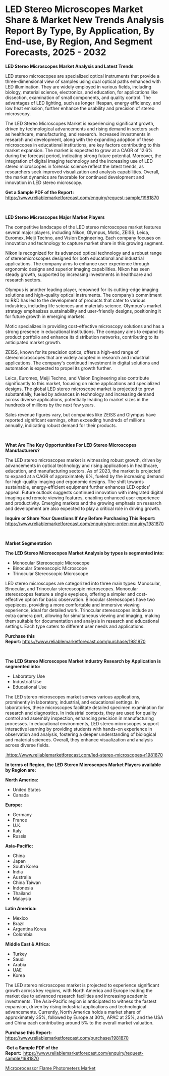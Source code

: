 <p><h1>LED Stereo Microscopes Market Share & Market New Trends Analysis Report By Type, By Application, By End-use, By Region, And Segment Forecasts, 2025 - 2032</h1></p><p><strong>LED Stereo Microscopes Market Analysis and Latest Trends</strong></p>
<p><p>LED stereo microscopes are specialized optical instruments that provide a three-dimensional view of samples using dual optical paths enhanced with LED illumination. They are widely employed in various fields, including biology, material science, electronics, and education, for applications like dissection, examination of small components, and quality control. The advantages of LED lighting, such as longer lifespan, energy efficiency, and low heat emission, further enhance the usability and precision of stereo microscopy.</p><p>The LED Stereo Microscopes Market is experiencing significant growth, driven by technological advancements and rising demand in sectors such as healthcare, manufacturing, and research. Increased investments in research and development, along with the expanding adoption of these microscopes in educational institutions, are key factors contributing to this market expansion. The market is expected to grow at a CAGR of 12.6% during the forecast period, indicating strong future potential. Moreover, the integration of digital imaging technology and the increasing use of LED stereo microscopes in forensic science reflect the latest trends, as researchers seek improved visualization and analysis capabilities. Overall, the market dynamics are favorable for continued development and innovation in LED stereo microscopy.</p></p>
<p><strong>Get a Sample PDF of the Report:&nbsp;</strong> <a href="https://www.reliablemarketforecast.com/enquiry/request-sample/1981870?utm_campaign=2821&utm_medium=2&utm_source=Github&utm_content=ia&utm_term=02032025&utm_id=led-stereo-microscopes">https://www.reliablemarketforecast.com/enquiry/request-sample/1981870</a></p>
<p>&nbsp;</p>
<p><strong>LED Stereo Microscopes Major Market Players</strong></p>
<p><p>The competitive landscape of the LED stereo microscopes market features several major players, including Nikon, Olympus, Motic, ZEISS, Leica, Euromex, Meiji Techno, and Vision Engineering. Each company focuses on innovation and technology to capture market share in this growing segment.</p><p>Nikon is recognized for its advanced optical technology and a robust range of stereomicroscopes designed for both educational and industrial applications. The company aims to enhance user experience through ergonomic designs and superior imaging capabilities. Nikon has seen steady growth, supported by increasing investments in healthcare and research sectors.</p><p>Olympus is another leading player, renowned for its cutting-edge imaging solutions and high-quality optical instruments. The company’s commitment to R&D has led to the development of products that cater to various industries, including life sciences and materials science. Olympus's market strategy emphasizes sustainability and user-friendly designs, positioning it for future growth in emerging markets.</p><p>Motic specializes in providing cost-effective microscopy solutions and has a strong presence in educational institutions. The company aims to expand its product portfolio and enhance its distribution networks, contributing to its anticipated market growth.</p><p>ZEISS, known for its precision optics, offers a high-end range of stereomicroscopes that are widely adopted in research and industrial applications. The company's continued investment in digital solutions and automation is expected to propel its growth further.</p><p>Leica, Euromex, Meiji Techno, and Vision Engineering also contribute significantly to this market, focusing on niche applications and specialized designs. The global LED stereo microscope market is projected to grow substantially, fueled by advances in technology and increasing demand across diverse applications, potentially leading to market sizes in the hundreds of millions by the next few years. </p><p>Sales revenue figures vary, but companies like ZEISS and Olympus have reported significant earnings, often exceeding hundreds of millions annually, indicating robust demand for their products.</p></p>
<p>&nbsp;</p>
<p><strong>What Are The Key Opportunities For LED Stereo Microscopes Manufacturers?</strong></p>
<p><p>The LED stereo microscopes market is witnessing robust growth, driven by advancements in optical technology and rising applications in healthcare, education, and manufacturing sectors. As of 2023, the market is projected to expand at a CAGR of approximately 6%, fueled by the increasing demand for high-quality imaging and ergonomic designs. The shift towards sustainable, energy-efficient equipment further enhances LED optics' appeal. Future outlook suggests continued innovation with integrated digital imaging and remote viewing features, enabling enhanced user experience and productivity. Emerging markets and the growing emphasis on research and development are also expected to play a critical role in driving growth.</p></p>
<p><strong>Inquire or Share Your Questions If Any Before Purchasing This Report:</strong> <a href="https://www.reliablemarketforecast.com/enquiry/pre-order-enquiry/1981870?utm_campaign=2821&utm_medium=2&utm_source=Github&utm_content=ia&utm_term=02032025&utm_id=led-stereo-microscopes">https://www.reliablemarketforecast.com/enquiry/pre-order-enquiry/1981870</a></p>
<p>&nbsp;</p>
<p><strong>Market Segmentation</strong></p>
<p><strong>The LED Stereo Microscopes Market Analysis by types is segmented into:</strong></p>
<p><ul><li>Monocular Stereoscopic Microscope</li><li>Binocular Stereoscopic Microscope</li><li>Trinocular Stereoscopic Microscope</li></ul></p>
<p><p>LED stereo microscopes are categorized into three main types: Monocular, Binocular, and Trinocular stereoscopic microscopes. Monocular stereoscopes feature a single eyepiece, offering a simpler and cost-effective option for basic observation. Binocular stereoscopes have two eyepieces, providing a more comfortable and immersive viewing experience, ideal for detailed work. Trinocular stereoscopes include an extra camera port, allowing for simultaneous viewing and imaging, making them suitable for documentation and analysis in research and educational settings. Each type caters to different user needs and applications.</p></p>
<p><strong>Purchase this Report:&nbsp;</strong><a href="https://www.reliablemarketforecast.com/purchase/1981870?utm_campaign=2821&utm_medium=2&utm_source=Github&utm_content=ia&utm_term=02032025&utm_id=led-stereo-microscopes">https://www.reliablemarketforecast.com/purchase/1981870</a></p>
<p>&nbsp;</p>
<p><strong>The LED Stereo Microscopes Market Industry Research by Application is segmented into:</strong></p>
<p><ul><li>Laboratory Use</li><li>Industrial Use</li><li>Educational Use</li></ul></p>
<p><p>The LED stereo microscopes market serves various applications, prominently in laboratory, industrial, and educational settings. In laboratories, these microscopes facilitate detailed specimen examination for research and diagnostics. In industrial contexts, they are used for quality control and assembly inspection, enhancing precision in manufacturing processes. In educational environments, LED stereo microscopes support interactive learning by providing students with hands-on experience in observation and analysis, fostering a deeper understanding of biological and material sciences. Overall, they enhance visualization and analysis across diverse fields.</p></p>
<p><a href="https://www.reliablemarketforecast.com/led-stereo-microscopes-r1981870?utm_campaign=2821&utm_medium=2&utm_source=Github&utm_content=ia&utm_term=02032025&utm_id=led-stereo-microscopes">&nbsp;https://www.reliablemarketforecast.com/led-stereo-microscopes-r1981870</a></p>
<p><strong>In terms of Region, the LED Stereo Microscopes Market Players available by Region are:</strong></p>
<p>
    <p> <strong> North America: </strong>
        <ul>
            <li>United States</li>
            <li>Canada</li>
        </ul>
        </p> 
    <p> <strong> Europe: </strong>
        <ul>
            <li>Germany</li>
            <li>France</li>
            <li>U.K.</li>
            <li>Italy</li>
            <li>Russia</li>
        </ul>
        </p> 
    <p> <strong> Asia-Pacific: </strong>
        <ul>
            <li>China</li>
            <li>Japan</li>
            <li>South Korea</li>
            <li>India</li>
            <li>Australia</li>
            <li>China Taiwan</li>
            <li>Indonesia</li>
            <li>Thailand</li>
            <li>Malaysia</li>
        </ul>
        </p> 
    <p> <strong> Latin America: </strong>
        <ul>
            <li>Mexico</li>
            <li>Brazil</li>
            <li>Argentina Korea</li>
            <li>Colombia</li>
        </ul>
        </p> 
    <p> <strong> Middle East & Africa: </strong>
        <ul>
            <li>Turkey</li>
            <li>Saudi</li>
            <li>Arabia</li>
            <li>UAE</li>
            <li>Korea</li>
        </ul>
    </p>
    </p>
<p><p>The LED stereo microscopes market is projected to experience significant growth across key regions, with North America and Europe leading the market due to advanced research facilities and increasing academic investments. The Asia-Pacific region is anticipated to witness the fastest expansion, driven by rising industrial applications and technological advancements. Currently, North America holds a market share of approximately 35%, followed by Europe at 30%, APAC at 25%, and the USA and China each contributing around 5% to the overall market valuation.</p></p>
<p><strong>Purchase this Report: </strong><a href="https://www.reliablemarketforecast.com/purchase/1981870?utm_campaign=2821&utm_medium=2&utm_source=Github&utm_content=ia&utm_term=02032025&utm_id=led-stereo-microscopes">https://www.reliablemarketforecast.com/purchase/1981870</a></p>
<p>&nbsp;<strong>Get a Sample PDF of the Report:&nbsp;&nbsp;</strong><a href="https://www.reliablemarketforecast.com/enquiry/request-sample/1981870?utm_campaign=2821&utm_medium=2&utm_source=Github&utm_content=ia&utm_term=02032025&utm_id=led-stereo-microscopes">https://www.reliablemarketforecast.com/enquiry/request-sample/1981870</a></p>
<p><strong></strong></p>
<p><p><a href="https://github.com/zanoligarav/Market-Research-Report-List-1/blob/main/microprocessor-flame-photometers-market.md?utm_campaign=2821&utm_medium=2&utm_source=Github&utm_content=ia&utm_term=02032025&utm_id=led-stereo-microscopes">Microprocessor Flame Photometers Market</a></p></p>